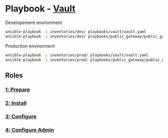 # Playbook - [Vault](.)

Developement environment

```sh
ansible-playbook -i inventories/dev/ playbooks/vault/vault.yaml
ansible-playbook -i inventories/dev/ playbooks/public_gateway/public_gateway.yaml --tags configure
```

Production environment

```sh
ansible-playbook -i inventories/prod/ playbooks/vault/vault.yaml
ansible-playbook -i inventories/prod/ playbooks/public_gateway/public_gateway.yaml --tags configure
```

## Roles

### [1: Prepare](./prepare/)

### [2: Install](./install/)

### [3: Configure](./configure/)

### [4: Configure Admin](./configure_admin/)
